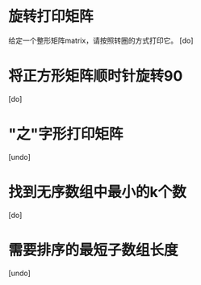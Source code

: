 # 旋转打印矩阵
给定一个整形矩阵matrix，请按照转圈的方式打印它。
[do]

# 将正方形矩阵顺时针旋转90
[do]

# "之"字形打印矩阵
[undo]

# 找到无序数组中最小的k个数
[do]

# 需要排序的最短子数组长度 
[undo]

